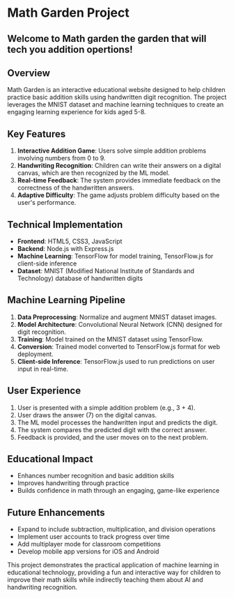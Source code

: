 # Math Garden Project
## Welcome to Math garden the garden that will tech you addition opertions!
## Overview
Math Garden is an interactive educational website designed to help children practice basic addition skills using handwritten digit recognition. The project leverages the MNIST dataset and machine learning techniques to create an engaging learning experience for kids aged 5-8.

## Key Features
1. **Interactive Addition Game**: Users solve simple addition problems involving numbers from 0 to 9.
2. **Handwriting Recognition**: Children can write their answers on a digital canvas, which are then recognized by the ML model.
3. **Real-time Feedback**: The system provides immediate feedback on the correctness of the handwritten answers.
4. **Adaptive Difficulty**: The game adjusts problem difficulty based on the user's performance.

## Technical Implementation
- **Frontend**: HTML5, CSS3, JavaScript
- **Backend**: Node.js with Express.js
- **Machine Learning**: TensorFlow for model training, TensorFlow.js for client-side inference
- **Dataset**: MNIST (Modified National Institute of Standards and Technology) database of handwritten digits

## Machine Learning Pipeline
1. **Data Preprocessing**: Normalize and augment MNIST dataset images.
2. **Model Architecture**: Convolutional Neural Network (CNN) designed for digit recognition.
3. **Training**: Model trained on the MNIST dataset using TensorFlow.
4. **Conversion**: Trained model converted to TensorFlow.js format for web deployment.
5. **Client-side Inference**: TensorFlow.js used to run predictions on user input in real-time.

## User Experience
1. User is presented with a simple addition problem (e.g., 3 + 4).
2. User draws the answer (7) on the digital canvas.
3. The ML model processes the handwritten input and predicts the digit.
4. The system compares the predicted digit with the correct answer.
5. Feedback is provided, and the user moves on to the next problem.

## Educational Impact
- Enhances number recognition and basic addition skills
- Improves handwriting through practice
- Builds confidence in math through an engaging, game-like experience

## Future Enhancements
- Expand to include subtraction, multiplication, and division operations
- Implement user accounts to track progress over time
- Add multiplayer mode for classroom competitions
- Develop mobile app versions for iOS and Android

This project demonstrates the practical application of machine learning in educational technology, providing a fun and interactive way for children to improve their math skills while indirectly teaching them about AI and handwriting recognition.
